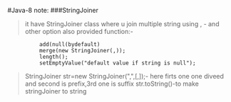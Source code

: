 #Java-8 note:
###StringJoiner
> it have StringJoiner class where u join multiple string using , - and other option also provided
 function:-
```
          add(null(bydefault)
          merge(new StringJoiner(,));
          length();
          setEmptyValue("default value if string is null");
```
> StringJoiner str=new StringJoiner(",",[,]);- here firts one one diveed and second is prefix,3rd one is suffix
> str.toString()-to make stringJoiner to string


